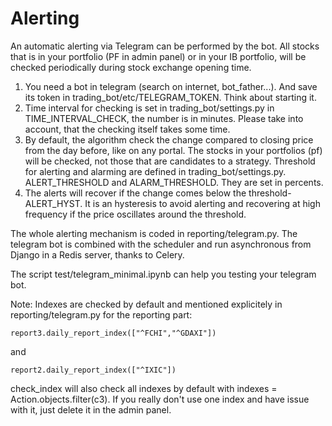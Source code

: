 # Alerting
An automatic alerting via Telegram can be performed by the bot. All stocks that is in your portfolio (PF in admin panel) or in your IB portfolio, will be checked periodically during stock exchange opening time.

1. You need a bot in telegram (search on internet, bot_father...). And save its token in trading_bot/etc/TELEGRAM_TOKEN. Think about starting it.
2. Time interval for checking is set in trading_bot/settings.py in TIME_INTERVAL_CHECK, the number is in minutes. Please take into account, that the checking itself takes some time.
3. By default, the algorithm check the change compared to closing price from the day before, like on any portal. The stocks in your portfolios (pf) will be checked, not those that are candidates to a strategy. Threshold for alerting and alarming are defined in trading_bot/settings.py. ALERT_THRESHOLD and ALARM_THRESHOLD. They are set in percents.
4. The alerts will recover if the change comes below the threshold-ALERT_HYST. It is an hysteresis to avoid alerting and recovering at high frequency if the price oscillates around the threshold.

The whole alerting mechanism is coded in reporting/telegram.py. The telegram bot is combined with the scheduler and run asynchronous from Django in a Redis server, thanks to Celery.

The script test/telegram_minimal.ipynb can help you testing your telegram bot.

Note: Indexes are checked by default and mentioned explicitely in reporting/telegram.py for the reporting part:

    report3.daily_report_index(["^FCHI","^GDAXI"]) 
    
and 

    report2.daily_report_index(["^IXIC"])

check_index will also check all indexes by default with indexes = Action.objects.filter(c3). If you really don't use one index and have issue with it, just delete it in the admin panel.
